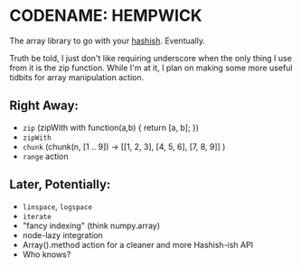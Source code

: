 # CODENAME: HEMPWICK

The array library to go with your [hashish](https://github.com/substack/node-hashish). Eventually.

Truth be told, I just don't like requiring underscore when the only thing I use from it is the zip function. While I'm at it, I plan on making some more useful tidbits for array manipulation action.

## Right Away:

* `zip` (zipWith with function(a,b) { return [a, b]; })
* `zipWith`
* `chunk` (chunk(n, [1 .. 9]) -> [[1, 2, 3], [4, 5, 6], [7, 8, 9]] )
* `range` action

## Later, Potentially:

* `linspace`, `logspace`
* `iterate`
* "fancy indexing" (think numpy.array)
* node-lazy integration
* Array().method action for a cleaner and more Hashish-ish API
* Who knows?
